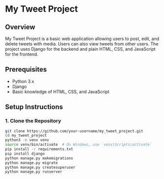 # My Tweet Project

## Overview

My Tweet Project is a basic web application allowing users to post, edit, and delete tweets with media. Users can also view tweets from other users. The project uses Django for the backend and plain HTML, CSS, and JavaScript for the frontend.

## Prerequisites

- Python 3.x
- Django
- Basic knowledge of HTML, CSS, and JavaScript

## Setup Instructions

### 1. Clone the Repository

```bash
git clone https://github.com/your-username/my_tweet_project.git
cd my_tweet_project
python3 -m venv venv
source venv/bin/activate  # On Windows, use `venv\Scripts\activate`
pip install -r requirements.txt
pip install django
python manage.py makemigrations
python manage.py migrate
python manage.py createsuperuser
python manage.py runserver
